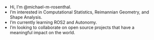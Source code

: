 - Hi, I’m @michael-m-rosenthal.
- I’m interested in Computational Statistics, Reimannian Geometry, and Shape Analysis.
- I’m currently learning ROS2 and Autonomy.
- I’m looking to collaborate on open source projects that have a meaningful impact on the world.
